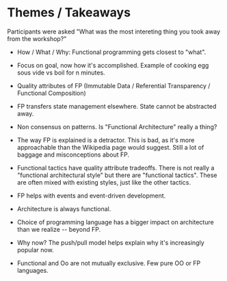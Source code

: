 # Themes / Takeaways

Participants were asked "What was the most intereting thing you took away from the workshop?"

* How / What / Why:  Functional programming gets closest to "what".

* Focus on goal, now how it's accomplished.  Example of cooking egg sous vide vs boil for n minutes.

* Quality attributes of FP (Immutable Data / Referential Transparency / Functional Composition)

* FP transfers state management elsewhere.  State cannot be abstracted away.

* Non consensus on patterns.  Is "Functional Architecture" really a thing?

* The way FP is explained is a detractor.  This is bad, as it's more approachable than the Wikipedia page would suggest.  Still a lot of baggage and misconceptions about FP.

* Functional tactics have quality attribute tradeoffs.  There is not really a "functional architectural style" but there are "functional tactics".  These are often mixed with existing styles, just like the other tactics.

* FP helps with events and event-driven development.

* Architecture is always functional.

* Choice of programming language has a bigger impact on architecture than we realize -- beyond FP.

* Why now?  The push/pull model helps explain why it's increasingly popular now.

* Functional and Oo are not mutually exclusive.  Few pure OO or FP languages.
